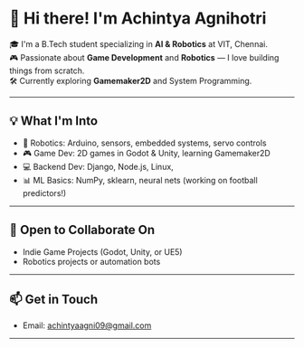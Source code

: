 # 👋 Hi there! I'm Achintya Agnihotri

🎓 I'm a B.Tech student specializing in **AI & Robotics** at VIT, Chennai.  
🎮 Passionate about **Game Development** and **Robotics** — I love building things from scratch.  
🛠️ Currently exploring **Gamemaker2D** and System Programming.

---

## 💡 What I'm Into
- 🤖 Robotics: Arduino, sensors, embedded systems, servo controls
- 🎮 Game Dev: 2D games in Godot & Unity, learning Gamemaker2D
- 💻 Backend Dev: Django, Node.js, Linux, 
- 📊 ML Basics: NumPy, sklearn, neural nets (working on football predictors!)

---

## 🤝 Open to Collaborate On
- Indie Game Projects (Godot, Unity, or UE5)
-  Robotics projects or automation bots


---

## 📫 Get in Touch
- Email: achintyaagni09@gmail.com 


---





<!---
Achintya-Agnihotri/Achintya-Agnihotri is a ✨ special ✨ repository because its `README.md` (this file) appears on your GitHub profile.
--->

